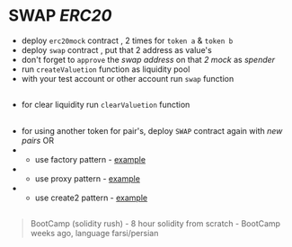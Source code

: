 # SWAP *ERC20*
- deploy `erc20mock` contract , 2 times for `token a` & `token b`
- deploy `swap` contract , put that 2 address as value's
- don't forget to `approve` the *swap address* on that *2 mock* as *spender*
- run `createValuetion` function as liquidity pool
- with your test account or other account run `swap` function
##
- for clear liquidity run `clearValuetion` function
##
- for using another token for pair's, deploy `SWAP` contract again with *new pairs* OR
- - use factory pattern - [example](https://github.com/mosi-sol/live-contracts/tree/main/episode-3) 
- - use proxy pattern - [example](https://github.com/mosi-sol/live-contracts/tree/main/episode-23) 
- - use create2 pattern - [example](https://github.com/mosi-sol/live-contract-s3/tree/main/03-%20Create2)  
##

> BootCamp (solidity rush) - 8 hour solidity from scratch - 
BootCamp weeks ago, language farsi/persian
